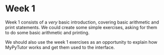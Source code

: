 # Week 1
Week 1 consists of a *very* basic introduction, covering basic arithmetic and print statements. We could create some simple exercises,
asking for them to do some basic arithmetic and printing.

We should also use the week 1 exercises as an opportunity to explain how MyPyTutor works and get them used to the interface.
